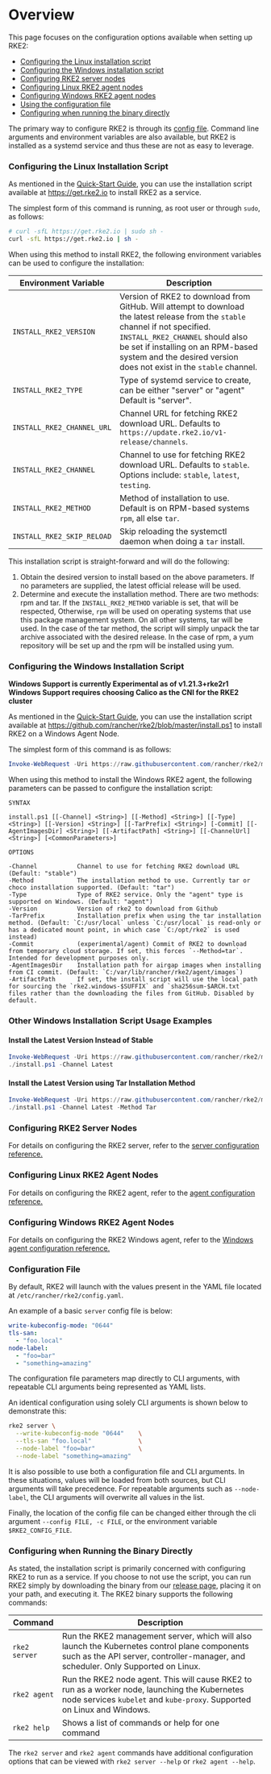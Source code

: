 # Overview

This page focuses on the configuration options available when setting up RKE2:

- [Configuring the Linux installation script](#configuring-the-linux-installation-script)
- [Configuring the Windows installation script](#configuring-the-windows-installation-script)
- [Configuring RKE2 server nodes](#configuring-rke2-server-nodes)
- [Configuring Linux RKE2 agent nodes](#configuring-linux-rke2-agent-nodes)
- [Configuring Windows RKE2 agent nodes](#configuring-windows-rke2-agent-nodes)
- [Using the configuration file](#configuration-file)
- [Configuring when running the binary directly](#configuring-when-running-the-binary-directly)

The primary way to configure RKE2 is through its [config file](#configuration-file). Command line arguments and environment variables are also available, but RKE2 is installed as a systemd service and thus these are not as easy to leverage.

### Configuring the Linux Installation Script

As mentioned in the [Quick-Start Guide](../../install/quickstart.md), you can use the installation script available at <https://get.rke2.io> to install RKE2 as a service.

The simplest form of this command is running, as root user or through `sudo`, as follows:

```sh
# curl -sfL https://get.rke2.io | sudo sh -
curl -sfL https://get.rke2.io | sh -
```

When using this method to install RKE2, the following environment variables can be used to configure the installation:

| Environment Variable | Description |
|-----------------------------|---------------------------------------------|
| <span style="white-space: nowrap">`INSTALL_RKE2_VERSION`</span> | Version of RKE2 to download from GitHub. Will attempt to download the latest release from the `stable` channel if not specified. `INSTALL_RKE2_CHANNEL` should also be set if installing on an RPM-based system and the desired version does not exist in the `stable` channel. |
| <span style="white-space: nowrap">`INSTALL_RKE2_TYPE`</span> | Type of systemd service to create, can be either "server" or "agent" Default is "server". |
| <span style="white-space: nowrap">`INSTALL_RKE2_CHANNEL_URL`</span> | Channel URL for fetching RKE2 download URL. Defaults to `https://update.rke2.io/v1-release/channels`. |
| <span style="white-space: nowrap">`INSTALL_RKE2_CHANNEL`</span> | Channel to use for fetching RKE2 download URL. Defaults to `stable`. Options include: `stable`, `latest`, `testing`. |
| <span style="white-space: nowrap">`INSTALL_RKE2_METHOD`</span> | Method of installation to use. Default is on RPM-based systems `rpm`, all else `tar`. |
| <span style="white-space: nowrap">`INSTALL_RKE2_SKIP_RELOAD`</span> | Skip reloading the systemctl daemon when doing a `tar` install. |

This installation script is straight-forward and will do the following:

1. Obtain the desired version to install based on the above parameters. If no parameters are supplied, the latest official release will be used.
2. Determine and execute the installation method. There are two methods: rpm and tar. If the `INSTALL_RKE2_METHOD` variable is set, that will be respected, Otherwise, `rpm` will be used on operating systems that use this package management system. On all other systems, tar will be used. In the case of the tar method, the script will simply unpack the tar archive associated with the desired release. In the case of rpm, a yum repository will be set up and the rpm will be installed using yum.

### Configuring the Windows Installation Script
**Windows Support is currently Experimental as of v1.21.3+rke2r1**
**Windows Support requires choosing Calico as the CNI for the RKE2 cluster**

As mentioned in the [Quick-Start Guide](../../install/quickstart.md), you can use the installation script available at https://github.com/rancher/rke2/blob/master/install.ps1 to install RKE2 on a Windows Agent Node.

The simplest form of this command is as follows:
```powershell
Invoke-WebRequest -Uri https://raw.githubusercontent.com/rancher/rke2/master/install.ps1 -Outfile install.ps1
```
When using this method to install the Windows RKE2 agent, the following parameters can be passed to configure the installation script:

```console
SYNTAX

install.ps1 [[-Channel] <String>] [[-Method] <String>] [[-Type] <String>] [[-Version] <String>] [[-TarPrefix] <String>] [-Commit] [[-AgentImagesDir] <String>] [[-ArtifactPath] <String>] [[-ChannelUrl] <String>] [<CommonParameters>]

OPTIONS

-Channel           Channel to use for fetching RKE2 download URL (Default: "stable")
-Method            The installation method to use. Currently tar or choco installation supported. (Default: "tar")
-Type              Type of RKE2 service. Only the "agent" type is supported on Windows. (Default: "agent")
-Version           Version of rke2 to download from Github
-TarPrefix         Installation prefix when using the tar installation method. (Default: `C:/usr/local` unless `C:/usr/local` is read-only or has a dedicated mount point, in which case `C:/opt/rke2` is used instead)
-Commit            (experimental/agent) Commit of RKE2 to download from temporary cloud storage. If set, this forces `--Method=tar`. Intended for development purposes only.
-AgentImagesDir    Installation path for airgap images when installing from CI commit. (Default: `C:/var/lib/rancher/rke2/agent/images`)
-ArtifactPath      If set, the install script will use the local path for sourcing the `rke2.windows-$SUFFIX` and `sha256sum-$ARCH.txt` files rather than the downloading the files from GitHub. Disabled by default.
```

### Other Windows Installation Script Usage Examples
#### Install the Latest Version Instead of Stable
```powershell
Invoke-WebRequest -Uri https://raw.githubusercontent.com/rancher/rke2/master/install.ps1 -Outfile install.ps1
./install.ps1 -Channel Latest
```

#### Install the Latest Version using Tar Installation Method
```powershell
Invoke-WebRequest -Uri https://raw.githubusercontent.com/rancher/rke2/master/install.ps1 -Outfile install.ps1
./install.ps1 -Channel Latest -Method Tar
```
### Configuring RKE2 Server Nodes

For details on configuring the RKE2 server, refer to the [server configuration reference.](server_config.md)

### Configuring Linux RKE2 Agent Nodes

For details on configuring the RKE2 agent, refer to the [agent configuration reference.](linux_agent_config.md)

### Configuring Windows RKE2 Agent Nodes

For details on configuring the RKE2 Windows agent, refer to the [Windows agent configuration reference.](windows_agent_config.md)

### Configuration File

By default, RKE2 will launch with the values present in the YAML file located at `/etc/rancher/rke2/config.yaml`.

An example of a basic `server` config file is below:

```yaml
write-kubeconfig-mode: "0644"
tls-san:
  - "foo.local"
node-label:
  - "foo=bar"
  - "something=amazing"
```

The configuration file parameters map directly to CLI arguments, with repeatable CLI arguments being represented as YAML lists.

An identical configuration using solely CLI arguments is shown below to demonstrate this:

```bash
rke2 server \
  --write-kubeconfig-mode "0644"    \
  --tls-san "foo.local"             \
  --node-label "foo=bar"            \
  --node-label "something=amazing"
```

It is also possible to use both a configuration file and CLI arguments.  In these situations, values will be loaded from both sources, but CLI arguments will take precedence.  For repeatable arguments such as `--node-label`, the CLI arguments will overwrite all values in the list.

Finally, the location of the config file can be changed either through the cli argument `--config FILE, -c FILE`, or the environment variable `$RKE2_CONFIG_FILE`.

### Configuring when Running the Binary Directly

As stated, the installation script is primarily concerned with configuring RKE2 to run as a service. If you choose to not use the script, you can run RKE2 simply by downloading the binary from our [release page](https://github.com/rancher/rke2/releases/latest), placing it on your path, and executing it. The RKE2 binary supports the following commands:

Command | Description
--------|------------------
<span style="white-space: nowrap">`rke2 server`</span> | Run the RKE2 management server, which will also launch the Kubernetes control plane components such as the API server, controller-manager, and scheduler. Only Supported on Linux.
<span style="white-space: nowrap">`rke2 agent`</span> |  Run the RKE2 node agent. This will cause RKE2 to run as a worker node, launching the Kubernetes node services `kubelet` and `kube-proxy`. Supported on Linux and Windows.
<span style="white-space: nowrap">`rke2 help`</span> | Shows a list of commands or help for one command

The `rke2 server` and `rke2 agent` commands have additional configuration options that can be viewed with <span style="white-space: nowrap">`rke2 server --help`</span> or <span style="white-space: nowrap">`rke2 agent --help`</span>.
